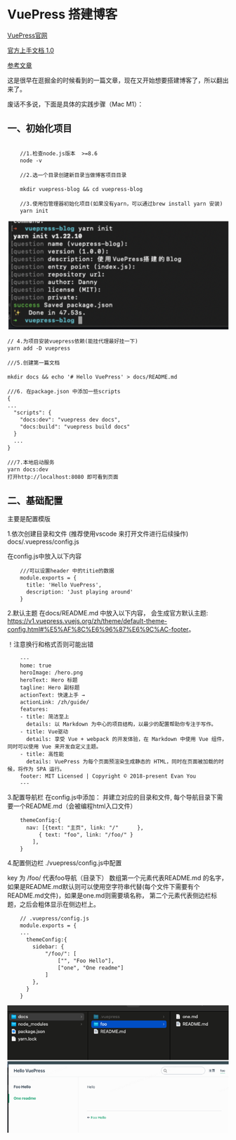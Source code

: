 # VuePress 搭建博客

[VuePress官网](https://v1.vuepress.vuejs.org/zh/)

[官方上手文档 1.0](https://v1.vuepress.vuejs.org/zh/guide/)

[参考文章](https://juejin.cn/post/6844904185838698509)

这是很早在逛掘金的时候看到的一篇文章，现在又开始想要搭建博客了，所以翻出来了。

废话不多说，下面是具体的实践步骤（Mac M1）：

## 一、初始化项目

```text

    //1.检查node.js版本  >=8.6
    node -v

    //2.选一个目录创建新目录当做博客项目目录

    mkdir vuepress-blog && cd vuepress-blog

    //3.使用包管理器初始化项目(如果没有yarn，可以通过brew install yarn 安装)
    yarn init

```

![yarn 初始化](image.png)

```text
// 4.为项目安装vuepress依赖(能挂代理最好挂一下)
yarn add -D vuepress

///5.创建第一篇文档

mkdir docs && echo '# Hello VuePress' > docs/README.md

///6. 在package.json 中添加一些scripts
{
...
  "scripts": {
    "docs:dev": "vuepress dev docs",
    "docs:build": "vuepress build docs"
  }
  ...
}

///7.本地启动服务
yarn docs:dev
打开http://localhost:8080 即可看到页面
```

## 二、基础配置

主要是配置模版

1.依次创建目录和文件 (推荐使用vscode 来打开文件进行后续操作)
docs/.vuepress/config.js

在config.js中放入以下内容

```text
    ///可以设置header 中的titie的数据
    module.exports = {
      title: 'Hello VuePress',
      description: 'Just playing around'
    }
```

2.默认主题
在docs/README.md 中放入以下内容， 会生成官方默认主题: <https://v1.vuepress.vuejs.org/zh/theme/default-theme-config.html#%E5%AF%8C%E6%96%87%E6%9C%AC-footer>。

！注意换行和格式否则可能出错

```text
    ---
    home: true
    heroImage: /hero.png
    heroText: Hero 标题
    tagline: Hero 副标题
    actionText: 快速上手 →
    actionLink: /zh/guide/
    features:
    - title: 简洁至上
      details: 以 Markdown 为中心的项目结构，以最少的配置帮助你专注于写作。
    - title: Vue驱动
      details: 享受 Vue + webpack 的开发体验，在 Markdown 中使用 Vue 组件，同时可以使用 Vue 来开发自定义主题。
    - title: 高性能
      details: VuePress 为每个页面预渲染生成静态的 HTML，同时在页面被加载的时候，将作为 SPA 运行。
    footer: MIT Licensed | Copyright © 2018-present Evan You
    ---
```

3.配置导航栏
在config.js中添加：
并建立对应的目录和文件,
每个导航目录下需要一个README.md（会被编程html入口文件）

```text
    themeConfig:{
      nav: [{text: "主页", link: "/"      },
          { text: "foo", link: "/foo/" }
        ],
    }
```

4.配置侧边栏
./vuepress/config.js中配置

key 为 /foo/ 代表foo导航（目录下）
数组第一个元素代表README.md 的名字，如果是README.md默认则可以使用空字符串代替(每个文件下需要有个README.md文件)，如果是one.md则需要填名称， 第二个元素代表侧边栏标题，之后会粗体显示在侧边栏上。

```text
    // .vuepress/config.js
    module.exports = {
    ...
      themeConfig:{
        sidebar: {
            "/foo/": [
                ["", "Foo Hello"],
                ["one", "One readme"]
            ]
        },
      }
    }
```

![文件目录](image-1.png)
![网页截图](image-2.png)
